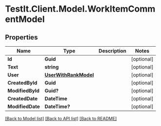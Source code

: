 # TestIt.Client.Model.WorkItemCommentModel

## Properties

Name | Type | Description | Notes
------------ | ------------- | ------------- | -------------
**Id** | **Guid** |  | [optional] 
**Text** | **string** |  | [optional] 
**User** | [**UserWithRankModel**](UserWithRankModel.md) |  | [optional] 
**CreatedById** | **Guid** |  | [optional] 
**ModifiedById** | **Guid?** |  | [optional] 
**CreatedDate** | **DateTime** |  | [optional] 
**ModifiedDate** | **DateTime?** |  | [optional] 

[[Back to Model list]](../README.md#documentation-for-models) [[Back to API list]](../README.md#documentation-for-api-endpoints) [[Back to README]](../README.md)

